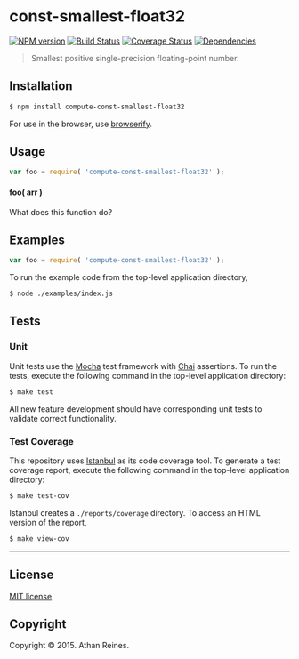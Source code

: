 const-smallest-float32
===
[![NPM version][npm-image]][npm-url] [![Build Status][travis-image]][travis-url] [![Coverage Status][coveralls-image]][coveralls-url] [![Dependencies][dependencies-image]][dependencies-url]

> Smallest positive single-precision floating-point number.


## Installation

``` bash
$ npm install compute-const-smallest-float32
```

For use in the browser, use [browserify](https://github.com/substack/node-browserify).


## Usage

``` javascript
var foo = require( 'compute-const-smallest-float32' );
```

#### foo( arr )

What does this function do?


## Examples

``` javascript
var foo = require( 'compute-const-smallest-float32' );
```

To run the example code from the top-level application directory,

``` bash
$ node ./examples/index.js
```


## Tests

### Unit

Unit tests use the [Mocha](http://mochajs.org/) test framework with [Chai](http://chaijs.com) assertions. To run the tests, execute the following command in the top-level application directory:

``` bash
$ make test
```

All new feature development should have corresponding unit tests to validate correct functionality.


### Test Coverage

This repository uses [Istanbul](https://github.com/gotwarlost/istanbul) as its code coverage tool. To generate a test coverage report, execute the following command in the top-level application directory:

``` bash
$ make test-cov
```

Istanbul creates a `./reports/coverage` directory. To access an HTML version of the report,

``` bash
$ make view-cov
```


---
## License

[MIT license](http://opensource.org/licenses/MIT). 


## Copyright

Copyright &copy; 2015. Athan Reines.


[npm-image]: http://img.shields.io/npm/v/compute-const-smallest-float32.svg
[npm-url]: https://npmjs.org/package/compute-const-smallest-float32

[travis-image]: http://img.shields.io/travis/compute-io/const-smallest-float32/master.svg
[travis-url]: https://travis-ci.org/compute-io/const-smallest-float32

[coveralls-image]: https://img.shields.io/coveralls/compute-io/const-smallest-float32/master.svg
[coveralls-url]: https://coveralls.io/r/compute-io/const-smallest-float32?branch=master

[dependencies-image]: http://img.shields.io/david/compute-io/const-smallest-float32.svg
[dependencies-url]: https://david-dm.org/compute-io/const-smallest-float32

[dev-dependencies-image]: http://img.shields.io/david/dev/compute-io/const-smallest-float32.svg
[dev-dependencies-url]: https://david-dm.org/dev/compute-io/const-smallest-float32

[github-issues-image]: http://img.shields.io/github/issues/compute-io/const-smallest-float32.svg
[github-issues-url]: https://github.com/compute-io/const-smallest-float32/issues
